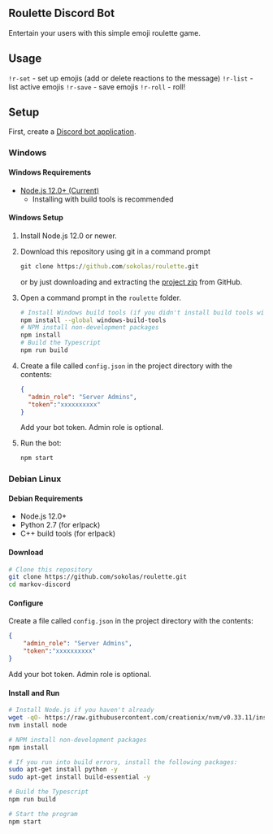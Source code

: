 ## Roulette Discord Bot

Entertain your users with this simple emoji roulette game.

## Usage

`!r-set` - set up emojis (add or delete reactions to the message)
`!r-list` - list active emojis
`!r-save` - save emojis
`!r-roll` - roll!

## Setup

First, create a [Discord bot application](https://discordapp.com/developers/applications/).

### Windows

#### Windows Requirements

* [Node.js 12.0+ (Current)](https://nodejs.org/en/download/)
  * Installing with build tools is recommended

#### Windows Setup

1. Install Node.js 12.0 or newer.
1. Download this repository using git in a command prompt

    ```cmd
    git clone https://github.com/sokolas/roulette.git
    ```

    or by just downloading and extracting the [project zip](https://github.com/sokolas/roulette/archive/master.zip) from GitHub.
1. Open a command prompt in the `roulette` folder.

    ```sh
    # Install Windows build tools (if you didn't install build tools with Node)
    npm install --global windows-build-tools
    # NPM install non-development packages
    npm install
    # Build the Typescript
    npm run build
    ```

1. Create a file called `config.json` in the project directory with the contents:

    ```json
    {
      "admin_role": "Server Admins",
      "token":"xxxxxxxxxx"
    }
    ```

    Add your bot token. Admin role is optional.
1. Run the bot:

    ```sh
    npm start
    ```

### Debian Linux

#### Debian Requirements

* Node.js 12.0+
* Python 2.7 (for erlpack)
* C++ build tools (for erlpack)

#### Download

```sh
# Clone this repository
git clone https://github.com/sokolas/roulette.git
cd markov-discord
```

#### Configure

Create a file called `config.json` in the project directory with the contents:
```json
{
    "admin_role": "Server Admins",
    "token":"xxxxxxxxxx"
}
```

Add your bot token. Admin role is optional.

#### Install and Run

```sh
# Install Node.js if you haven't already
wget -qO- https://raw.githubusercontent.com/creationix/nvm/v0.33.11/install.sh | bash
nvm install node

# NPM install non-development packages
npm install

# If you run into build errors, install the following packages:
sudo apt-get install python -y
sudo apt-get install build-essential -y

# Build the Typescript
npm run build

# Start the program
npm start
```
